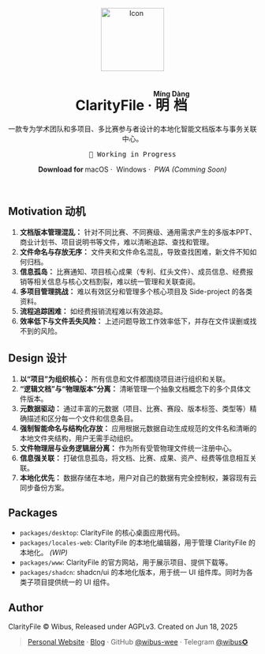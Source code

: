 <p align="center">
  <p align="center">
    <img src="./packages/www/public/icon.png" alt="Icon" width="128" />
  </p>
  <h1 align="center"><b>ClarityFile · <ruby>明档<rt>Míng Dàng</rt></ruby></b></h1>
  <p align="center">
    一款专为学术团队和多项目、多比赛参与者设计的本地化智能文档版本与事务关联中心。
    <br />
    <pre align="center">🧪 Working in Progress</pre>
    <p align="center">
      <b>Download for </b>
      <span>macOS</spa>&nbsp;·&nbsp;
      <span>Windows</span>&nbsp;·&nbsp;
      <i><span>PWA (Comming Soon)</span></i>
    </p>
    <br />
  </p>
</p>

## Motivation 动机

1.  **文档版本管理混乱：** 针对不同比赛、不同赛级、通用需求产生的多版本PPT、商业计划书、项目说明书等文件，难以清晰追踪、查找和管理。
2.  **文件命名与存放无序：** 文件夹和文件命名混乱，导致查找困难，新文件不知如何归档。
3.  **信息孤岛：** 比赛通知、项目核心成果（专利、红头文件）、成员信息、经费报销等相关信息与核心文档割裂，难以统一管理和关联查阅。
4.  **多项目管理挑战：** 难以有效区分和管理多个核心项目及 Side-project 的各类资料。
5.  **流程追踪困难：** 如经费报销流程难以有效追踪。
6.  **效率低下与文件丢失风险：** 上述问题导致工作效率低下，并存在文件误删或找不到的风险。

## Design 设计

1.  **以“项目”为组织核心：** 所有信息和文件都围绕项目进行组织和关联。
2.  **“逻辑文档”与“物理版本”分离：** 清晰管理一个抽象文档概念下的多个具体文件版本。
3.  **元数据驱动：** 通过丰富的元数据（项目、比赛、赛段、版本标签、类型等）精确描述和区分每一个文件和信息条目。
4.  **强制智能命名与结构化存放：** 应用根据元数据自动生成规范的文件名和清晰的本地文件夹结构，用户无需手动组织。
5.  **文件物理层与业务逻辑层分离：** 作为所有受管物理文件统一注册中心。
6.  **信息强关联：** 打破信息孤岛，将文档、比赛、成果、资产、经费等信息相互关联。
7.  **本地化优先：** 数据存储在本地，用户对自己的数据有完全控制权，兼容现有云同步备份方案。

## Packages

- `packages/desktop`: ClarityFile 的核心桌面应用代码。
- `packages/locales-web`: ClarityFile 的本地化编辑器，用于管理 ClarityFile 的本地化。 _(WIP)_
- `packages/www`: ClarityFile 的官方网站，用于展示项目、提供下载等。
- `packages/shadcn`: shadcn/ui 的本地化版本，用于统一 UI 组件库。同时为各类子项目提供统一的 UI 组件。

## Author

ClarityFile © Wibus, Released under AGPLv3. Created on Jun 18, 2025

> [Personal Website](http://wibus.ren/) · [Blog](https://blog.wibus.ren/) · GitHub [@wibus-wee](https://github.com/wibus-wee/) · Telegram [@wibus✪](https://t.me/wibus_wee)
